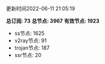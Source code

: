 更新时间2022-06-11 21:05:19

**总订阅: 73**
**总节点: 3967**
**有效节点: 1923**
- ss节点: 1625
- v2ray节点: 91
- trojan节点: 187
- ssr节点: 20
